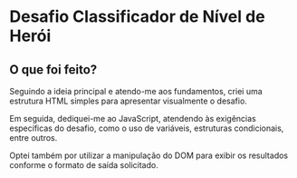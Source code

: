 # Desafio Classificador de Nível de Herói

## O que foi feito?

Seguindo a ideia principal e atendo-me aos fundamentos, criei uma estrutura HTML simples para apresentar visualmente o desafio.

Em seguida, dediquei-me ao JavaScript, atendendo às exigências específicas do desafio, como o uso de variáveis, estruturas condicionais, entre outros.

Optei também por utilizar a manipulação do DOM para exibir os resultados conforme o formato de saída solicitado.
